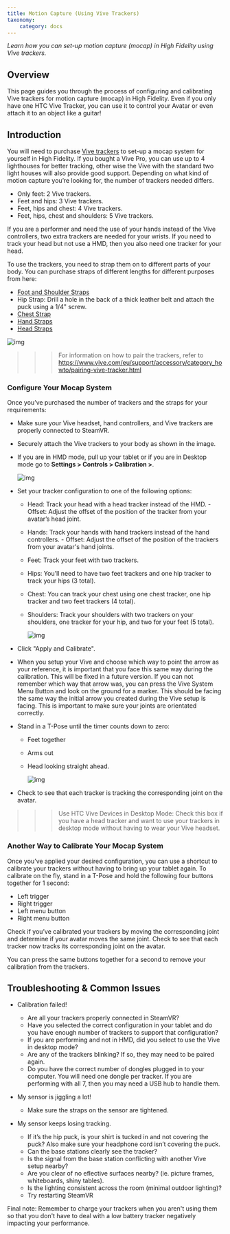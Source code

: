 ```yaml
---
title: Motion Capture (Using Vive Trackers)
taxonomy:
    category: docs 
---
```


*Learn how you can set-up motion capture (mocap) in High Fidelity using Vive trackers.*

## Overview

This page guides you through the process of configuring and calibrating Vive trackers for motion capture (mocap) in High Fidelity. Even if you only have one HTC Vive Tracker, you can use it to control your Avatar or even attach it to an object like a guitar!


## Introduction

You will need to purchase [Vive trackers](https://www.vive.com/us/vive-tracker/) to set-up a mocap system for yourself in High Fidelity. If you bought a Vive Pro, you can use up to 4 lighthouses for better tracking, other wise the Vive with the standard two light houses will also provide good support.  Depending on what kind of motion capture you’re looking for, the number of trackers needed differs. 

- Only feet: 2 Vive trackers.
- Feet and hips: 3 Vive trackers.
- Feet, hips and chest: 4 Vive trackers.
- Feet, hips, chest and shoulders: 5 Vive trackers.

If you are a performer and need the use of your hands instead of the Vive controllers, two extra trackers are needed for your wrists.
If you need to track your head but not use a HMD, then you also need one tracker for your head.

To use the trackers, you need to strap them on to different parts of your body. You can purchase straps of different lengths for different purposes from here:

* [Foot and Shoulder Straps](https://rebuffreality.com/products/trackstrap)
* Hip Strap: Drill a hole in the back of a thick leather belt and attach the puck using a 1/4" screw. 
* [Chest Strap](https://www.amazon.com/gp/product/B00PQ6B5SY/ref=oh_aui_detailpage_o02_s00?ie=UTF8&psc=1)
* [Hand Straps](https://www.amazon.com/SublimeWare-Degree-Rotation-Session-SJ4000/dp/B01H18TY2S/ref=sr_1_2?ie=UTF8&qid=1492804865&sr=8-2&keywords=go+pro+arm+mount)
* [Head Straps](https://www.amazon.com/EEEKit-Kidizoom-Action-EK7000-DBPOWER/dp/B019SXPF3G/ref=sr_1_1?ie=UTF8&qid=1492795518&sr=8-1&keywords=EEEKit+Head+Strap+Mount+for+VTech+Kidizoom+Kids+Cam%2C)

![img](tracker-placement.jpg)

> > > For information on how to pair the trackers, refer to https://www.vive.com/eu/support/accessory/category_howto/pairing-vive-tracker.html

### Configure Your Mocap System

Once you’ve purchased the number of trackers and the straps for your requirements:

- Make sure your Vive headset, hand controllers, and Vive trackers are properly connected to SteamVR.

- Securely attach the Vive trackers to your body as shown in the image.

- If you are in HMD mode, pull up your tablet or if you are in Desktop mode go to **Settings > Controls > Calibration >**.

  ![img](https://hifi-content.s3.amazonaws.com/milad/ROLC/Organize/O_Projects/Hifi/Documentation/settings.png)

- Set your tracker configuration to one of the following options:
  - Head: Track your head with a head tracker instead of the HMD.
        - Offset: Adjust the offset of the position of the tracker from your avatar’s head joint.
  - Hands: Track your hands with hand trackers instead of the hand controllers.
         - Offset: Adjust the offset of the position of the trackers from your avatar's hand joints. 
  - Feet: Track your feet with two trackers. 
  - Hips: You'll need to have two feet trackers and one hip tracker to track your hips (3 total). 
  - Chest: You can track your chest using one chest tracker, one hip tracker and two feet trackers (4 total).
  - Shoulders: Track your shoulders with two trackers on your shoulders, one tracker for your hip, and two for your feet (5 total).

    ![img](https://hifi-content.s3.amazonaws.com/milad/ROLC/Organize/O_Projects/Hifi/Documentation/vive_settings.png)

- Click "Apply and Calibrate".

- When you setup your Vive and choose which way to point the arrow as your reference, it is important that you face this same way during the calibration.  This will be fixed in a future version.  If you can not remember which way that arrow was, you can press the Vive System Menu Button and look on the ground for a marker.  This should be facing the same way the initial arrow you created during the Vive setup is facing.  This is important to make sure your joints are orientated correctly.

- Stand in a T-Pose until the timer counts down to zero:
  - Feet together
  - Arms out
  - Head looking straight ahead. 

    ![img](calibrate.PNG)

- Check to see that each tracker is tracking the corresponding joint on the avatar.

> > >  Use HTC Vive Devices in Desktop Mode: Check this box if you have a head tracker and want to use your trackers in desktop mode without having to wear your Vive headset.


### Another Way to Calibrate Your Mocap System

Once you’ve applied your desired configuration, you can use a shortcut to calibrate your trackers without having to bring up your tablet again. To calibrate on the fly, stand in a T-Pose and hold the following four buttons together for 1 second: 

- Left trigger
- Right trigger
- Left menu button
- Right menu button

Check if you’ve calibrated your trackers by moving the corresponding joint and determine if your avatar moves the same joint. Check to see that each tracker now tracks its corresponding joint on the avatar.

You can press the same buttons together for a second to remove your calibration from the trackers.



## Troubleshooting & Common Issues

* Calibration failed!

  * Are all your trackers properly connected in SteamVR?
  * Have you selected the correct configuration in your tablet and do you have enough number of trackers to support that configuration?
  * If you are performing and not in HMD, did you select to use the Vive in desktop mode?
  * Are any of the trackers blinking?  If so, they may need to be paired again.
  * Do you have the correct number of dongles plugged in to your computer.  You will need one dongle per tracker.  If you are performing with all 7, then you may need a USB hub to handle them.

* My sensor is jiggling a lot!

  * Make sure the straps on the sensor are tightened.

* My sensor keeps losing tracking.

  * If it’s the hip puck, is your shirt is tucked in and not covering the puck? Also make sure your headphone cord isn’t covering the puck. 
  * Can the base stations clearly see the tracker?
  * Is the signal from the base station conflicting with another Vive setup nearby?
  * Are you clear of no eflective surfaces nearby? (ie. picture frames, whiteboards, shiny tables).
  * Is the lighting consistent across the room (minimal outdoor lighting)?
  * Try restarting SteamVR
  
Final note: 
Remember to charge your trackers when you aren't using them so that you don't have to deal with a low battery tracker negatively impacting your performance. 
